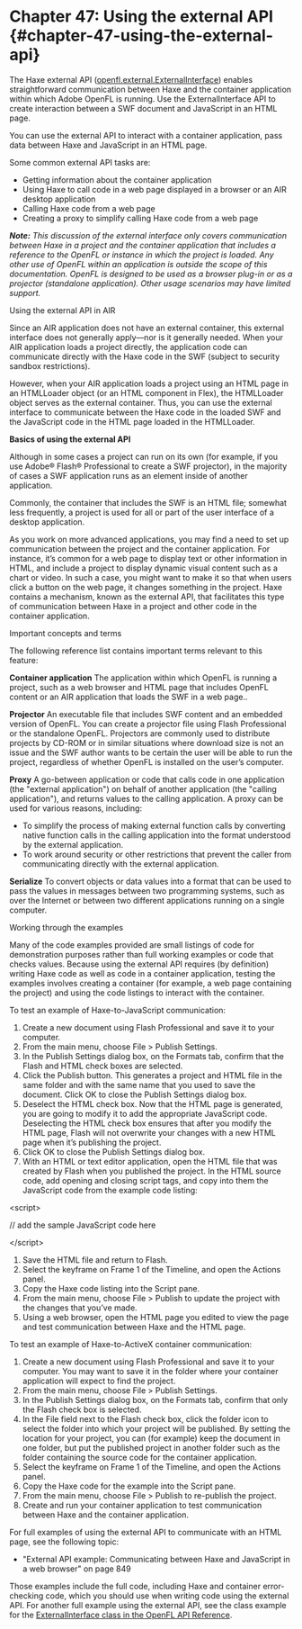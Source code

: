 # Chapter 47: Using the external API {#chapter-47-using-the-external-api}

The Haxe external API ([openfl.external.ExternalInterface](https://api.openfl.org/openfl/external/ExternalInterface.html)) enables straightforward communication between Haxe and the container application within which Adobe OpenFL is running. Use the ExternalInterface API to create interaction between a SWF document and JavaScript in an HTML page.

You can use the external API to interact with a container application, pass data between Haxe and JavaScript in an HTML page.

Some common external API tasks are:

*   Getting information about the container application
*   Using Haxe to call code in a web page displayed in a browser or an AIR desktop application
*   Calling Haxe code from a web page
*   Creating a proxy to simplify calling Haxe code from a web page

**_Note:_** _This discussion of the external interface only covers communication between Haxe in a project and the container application that includes a reference to the OpenFL or instance in which the project is loaded. Any other use of OpenFL within an application is outside the scope of this documentation. OpenFL is designed to be used as a browser plug-in or as a projector (standalone application). Other usage scenarios may have limited support._

Using the external API in AIR

Since an AIR application does not have an external container, this external interface does not generally apply—nor is it generally needed. When your AIR application loads a project directly, the application code can communicate directly with the Haxe code in the SWF (subject to security sandbox restrictions).

However, when your AIR application loads a project using an HTML page in an HTMLLoader object (or an HTML component in Flex), the HTMLLoader object serves as the external container. Thus, you can use the external interface to communicate between the Haxe code in the loaded SWF and the JavaScript code in the HTML page loaded in the HTMLLoader.

**Basics of using the external API**

Although in some cases a project can run on its own (for example, if you use Adobe® Flash® Professional to create a SWF projector), in the majority of cases a SWF application runs as an element inside of another application.

Commonly, the container that includes the SWF is an HTML file; somewhat less frequently, a project is used for all or part of the user interface of a desktop application.

As you work on more advanced applications, you may find a need to set up communication between the project and the container application. For instance, it’s common for a web page to display text or other information in HTML, and include a project to display dynamic visual content such as a chart or video. In such a case, you might want to make it so that when users click a button on the web page, it changes something in the project. Haxe contains a mechanism, known as the external API, that facilitates this type of communication between Haxe in a project and other code in the container application.

Important concepts and terms

The following reference list contains important terms relevant to this feature:

**Container application** The application within which OpenFL is running a project, such as a web browser and HTML page that includes OpenFL content or an AIR application that loads the SWF in a web page..

**Projector** An executable file that includes SWF content and an embedded version of OpenFL. You can create a projector file using Flash Professional or the standalone OpenFL. Projectors are commonly used to distribute projects by CD-ROM or in similar situations where download size is not an issue and the SWF author wants to be certain the user will be able to run the project, regardless of whether OpenFL is installed on the user’s computer.

**Proxy** A go-between application or code that calls code in one application (the "external application") on behalf of another application (the "calling application"), and returns values to the calling application. A proxy can be used for various reasons, including:

*   To simplify the process of making external function calls by converting native function calls in the calling application into the format understood by the external application.
*   To work around security or other restrictions that prevent the caller from communicating directly with the external application.

**Serialize** To convert objects or data values into a format that can be used to pass the values in messages between two programming systems, such as over the Internet or between two different applications running on a single computer.

Working through the examples

Many of the code examples provided are small listings of code for demonstration purposes rather than full working examples or code that checks values. Because using the external API requires (by definition) writing Haxe code as well as code in a container application, testing the examples involves creating a container (for example, a web page containing the project) and using the code listings to interact with the container.

To test an example of Haxe-to-JavaScript communication:

1.  Create a new document using Flash Professional and save it to your computer.
2.  From the main menu, choose File &gt; Publish Settings.
3.  In the Publish Settings dialog box, on the Formats tab, confirm that the Flash and HTML check boxes are selected.
4.  Click the Publish button. This generates a project and HTML file in the same folder and with the same name that you used to save the document. Click OK to close the Publish Settings dialog box.
5.  Deselect the HTML check box. Now that the HTML page is generated, you are going to modify it to add the appropriate JavaScript code. Deselecting the HTML check box ensures that after you modify the HTML page, Flash will not overwrite your changes with a new HTML page when it’s publishing the project.
6.  Click OK to close the Publish Settings dialog box.
7.  With an HTML or text editor application, open the HTML file that was created by Flash when you published the project. In the HTML source code, add opening and closing script tags, and copy into them the JavaScript code from the example code listing:

&lt;script&gt;

// add the sample JavaScript code here

&lt;/script&gt;

1.  Save the HTML file and return to Flash.
2.  Select the keyframe on Frame 1 of the Timeline, and open the Actions panel.
3.  Copy the Haxe code listing into the Script pane.
4.  From the main menu, choose File &gt; Publish to update the project with the changes that you’ve made.
5.  Using a web browser, open the HTML page you edited to view the page and test communication between Haxe and the HTML page.

To test an example of Haxe-to-ActiveX container communication:

1.  Create a new document using Flash Professional and save it to your computer. You may want to save it in the folder where your container application will expect to find the project.
2.  From the main menu, choose File &gt; Publish Settings.
3.  In the Publish Settings dialog box, on the Formats tab, confirm that only the Flash check box is selected.
4.  In the File field next to the Flash check box, click the folder icon to select the folder into which your project will be published. By setting the location for your project, you can (for example) keep the document in one folder, but put the published project in another folder such as the folder containing the source code for the container application.
5.  Select the keyframe on Frame 1 of the Timeline, and open the Actions panel.
6.  Copy the Haxe code for the example into the Script pane.
7.  From the main menu, choose File &gt; Publish to re-publish the project.
8.  Create and run your container application to test communication between Haxe and the container application.

For full examples of using the external API to communicate with an HTML page, see the following topic:

*   "External API example: Communicating between Haxe and JavaScript in a web browser" on page 849

Those examples include the full code, including Haxe and container error-checking code, which you should use when writing code using the external API. For another full example using the external API, see the class example for the [ExternalInterface class in the OpenFL API Reference](https://api.openfl.org/openfl/external/ExternalInterface.html).